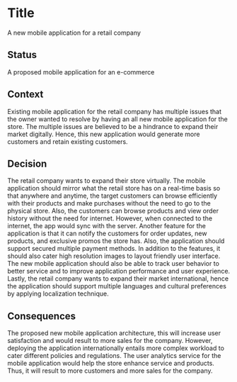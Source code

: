 # Title
A new mobile application for a retail company

## Status
A proposed mobile application for an e-commerce

## Context
Existing mobile application for the retail company has multiple issues that the owner wanted to resolve by having an all new mobile application for the store. The multiple issues are believed to be a hindrance to expand their market digitally. Hence, this new application would generate more customers and retain existing customers.

## Decision
The retail company wants to expand their store virtually. The mobile application should mirror what the retail store has on a real-time basis so that anywhere and anytime, the target customers can browse efficiently with their products and make purchases without the need to go to the physical store. Also, the customers can browse products and view order history without the need for internet. However, when connected to the internet, the app would sync with the server.
Another feature for the application is that it can notify the customers for order updates, new products, and exclusive promos the store has. Also, the application should support secured multiple payment methods. In addition to the features, it should also cater high resolution images to layout friendly user interface.
The new mobile application should also be able to track user behavior to better service  and to improve application performance and user experience.
Lastly, the retail company wants to expand their market international, hence the application should support multiple languages and cultural preferences by applying localization technique.

## Consequences
The proposed new mobile application architecture, this will increase user satisfaction and would result to more sales for the company. However, deploying the application internationally entails more complex workload to cater different policies and regulations. 
The user analytics service for the mobile application would help the store enhance service and products. Thus, it will result to more customers and more sales for the company.
